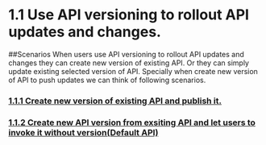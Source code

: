 # 1.1 Use API versioning to rollout API updates and changes.

##Scenarios
When users use API versioning to rollout API updates and changes they can create new version of existing API. Or they can simply update existing selected version of API. Specially when create new version of API to push updates we can think of following scenarios.

### [1.1.1 Create new version of existing API and publish it.](https://github.com/wso2/product-apim/tree/product-scenarios/product-scenarios/1-api-updates-using-new-versions/1.1-manage-api-versions/1.1.1-create-new-api-version)
### [1.1.2 Create new API version from exsiting API and let users to invoke it without version(Default API)](https://github.com/wso2/product-apim/tree/product-scenarios/product-scenarios/1-api-updates-using-new-versions/1.1-manage-api-versions/1.1.2-create-default-api-version)


